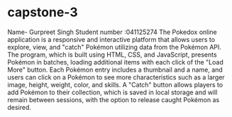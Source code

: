 # capstone-3
Name- Gurpreet Singh
Student number :041125274
The Pokedox online application is a responsive and interactive platform that allows users to explore, view, and "catch" Pokémon utilizing data from the Pokémon API. The program, which is built using HTML, CSS, and JavaScript, presents Pokémon in batches, loading additional items with each click of the "Load More" button. Each Pokémon entry includes a thumbnail and a name, and users can click on a Pokémon to see more characteristics such as a larger image, height, weight, color, and skills. A "Catch" button allows players to add Pokémon to their collection, which is saved in local storage and will remain between sessions, with the option to release caught Pokémon as desired.
